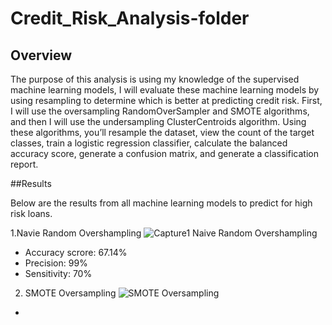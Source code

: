 # Credit_Risk_Analysis-folder

## Overview
The purpose of this analysis is using my knowledge of the supervised machine learning models, I will evaluate these machine learning models by using resampling to determine which is better at predicting credit risk. First, I will use the oversampling RandomOverSampler and SMOTE algorithms, and then I will use the undersampling ClusterCentroids algorithm. Using these algorithms, you’ll resample the dataset, view the count of the target classes, train a logistic regression classifier, calculate the balanced accuracy score, generate a confusion matrix, and generate a classification report.

##Results

Below are the results from all machine learning models to predict for high risk loans. 


1.Navie Random Overshampling
![Capture1 Naive Random Overshampling](https://user-images.githubusercontent.com/92561493/155933713-5dcd5a5e-f12b-486c-b9f7-0a702289e9f5.PNG)
- Accuracy scrore: 67.14%
- Precision: 99%
- Sensitivity: 70%



2. SMOTE Oversampling
![SMOTE Oversampling](https://user-images.githubusercontent.com/92561493/155934192-0f40004d-163a-4ed3-9d83-8c7817e11680.PNG)
- 
